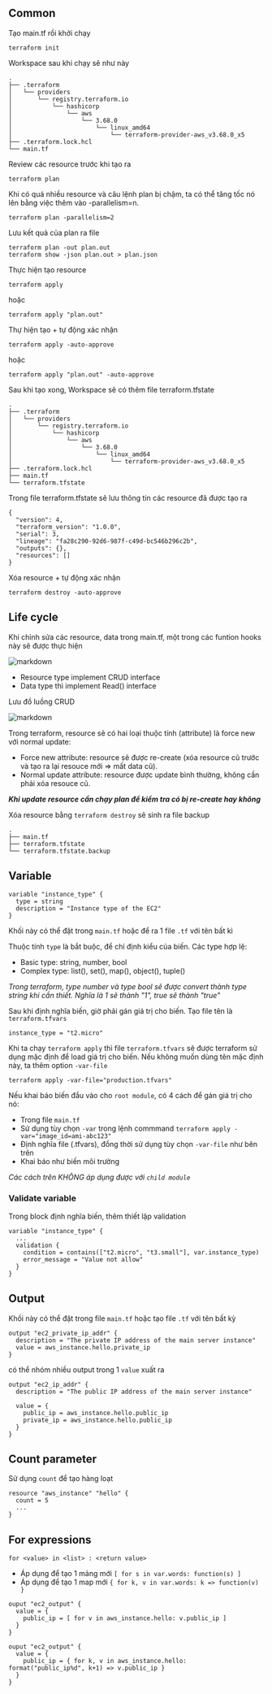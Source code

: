 ## Common
Tạo main.tf rồi khởi chạy
```
terraform init
```

Workspace sau khi chạy sẽ như này
```
.
├── .terraform
│   └── providers
│       └── registry.terraform.io
│           └── hashicorp
│               └── aws
│                   └── 3.68.0
│                       └── linux_amd64
│                           └── terraform-provider-aws_v3.68.0_x5
├── .terraform.lock.hcl
└── main.tf
```

Review các resource trước khi tạo ra
```
terraform plan
```

Khi có quá nhiều resource và câu lệnh plan bị chậm, ta có thể tăng tốc nó lên bằng việc thêm vào -parallelism=n.
```
terraform plan -parallelism=2
```

Lưu kết quả của plan ra file
```
terraform plan -out plan.out
terraform show -json plan.out > plan.json
```

Thực hiện tạo resource
```
terraform apply
```
hoặc
```
terraform apply "plan.out"
```

Thự hiện tạo + tự động xác nhận
```
terraform apply -auto-approve
```
hoặc
```
terraform apply "plan.out" -auto-approve
```

Sau khi tạo xong, Workspace sẽ có thêm file terraform.tfstate
```
.
├── .terraform
│   └── providers
│       └── registry.terraform.io
│           └── hashicorp
│               └── aws
│                   └── 3.68.0
│                       └── linux_amd64
│                           └── terraform-provider-aws_v3.68.0_x5
├── .terraform.lock.hcl
├── main.tf
└── terraform.tfstate
```

Trong file terraform.tfstate sẽ lưu thông tin các resource đã được tạo ra
```
{
  "version": 4,
  "terraform_version": "1.0.0",
  "serial": 3,
  "lineage": "fa28c290-92d6-987f-c49d-bc546b296c2b",
  "outputs": {},
  "resources": []
}
```

Xóa resource + tự động xác nhận
```
terraform destroy -auto-approve
```

## Life cycle

Khi chỉnh sửa các resource, data trong main.tf, một trong các funtion hooks này sẽ được thực hiện

![markdown](https://images.viblo.asia/533acb9f-dde3-43d6-baf9-db03c50b031d.png)

- Resource type implement CRUD interface
- Data type thì implement Read() interface

Lưu đồ luồng CRUD

![markdown](https://images.viblo.asia/93b08891-5a2e-4929-800d-6a248c6e5f25.jpg)

Trong terraform, resource sẽ có hai loại thuộc tính (attribute) là force new với normal update:
- Force new attribute: resource sẽ được re-create (xóa resource cũ trước và tạo ra lại resouce mới => mất data cũ).
- Normal update attribute: resource được update bình thường, không cần phải xóa resouce cũ.

***Khi update resource cần chạy plan để kiểm tra có bị re-create hay không***

Xóa resource bằng `terraform destroy` sẽ sinh ra file backup
```
.
├── main.tf
├── terraform.tfstate
└── terraform.tfstate.backup
```

## Variable
```
variable "instance_type" {
  type = string
  description = "Instance type of the EC2"
}
```
Khối này có thể đặt trong `main.tf` hoặc để ra 1 file `.tf` với tên bất kì

Thuộc tính `type` là bắt buộc, để chỉ định kiểu của biến. Các type hợp lệ:
- Basic type: string, number, bool
- Complex type: list(), set(), map(), object(), tuple()

*Trong terraform, type number và type bool sẽ được convert thành type string khi cần thiết. Nghĩa là 1 sẽ thành "1", true sẽ thành "true"*

Sau khi định nghĩa biến, giờ phải gán giá trị cho biến. Tạo file tên là `terraform.tfvars`
```
instance_type = "t2.micro"
```
Khi ta chạy `terraform apply` thì file `terraform.tfvars` sẽ được terraform sử dụng mặc định để load giá trị cho biến. Nếu không muốn dùng tên mặc định này, ta thêm option `-var-file`
```
terraform apply -var-file="production.tfvars"
```
Nếu khai báo biến đầu vào cho `root module`, có 4 cách để gán giá trị cho nó:
- Trong file `main.tf`
- Sử dụng tùy chọn `-var` trong lệnh commmand `terraform apply -var="image_id=ami-abc123"`
- Định nghĩa file (.tfvars), đồng thời sử dụng tùy chọn `-var-file` như bên trên
- Khai báo như biến môi trường

*Các cách trên KHÔNG áp dụng được với `child module`*

### Validate variable
Trong block định nghĩa biến, thêm thiết lập validation
```
variable "instance_type" {
  ...
  validation {
    condition = contains(["t2.micro", "t3.small"], var.instance_type)
    error_message = "Value not allow"
  }
}
```

## Output

Khối này có thể đặt trong file `main.tf` hoặc tạo file `.tf` với tên bất kỳ
```
output "ec2_private_ip_addr" {
  description = "The private IP address of the main server instance"
  value = aws_instance.hello.private_ip
}
```

có thể nhóm nhiều output trong 1 `value` xuất ra
```
output "ec2_ip_addr" {
  description = "The public IP address of the main server instance"

  value = {
    public_ip = aws_instance.hello.public_ip
    private_ip = aws_instance.hello.public_ip
  }
}
```

## Count parameter

Sử dụng `count` để tạo hàng loạt
```
resource "aws_instance" "hello" {
  count = 5
  ...
}
```

## For expressions

```
for <value> in <list> : <return value>
```
- Áp dụng để tạo 1 mảng mới `[ for s in var.words: function(s) ]`
- Áp dụng để tạo 1 map mới `{ for k, v in var.words: k => function(v) }`

```
ouput "ec2_output" {
  value = {
    public_ip = [ for v in aws_instance.hello: v.public_ip ]
  }
}
```
```
ouput "ec2_output" {
  value = {
    public_ip = { for k, v in aws_instance.hello: format("public_ip%d", k+1) => v.public_ip }
  }
}
```
